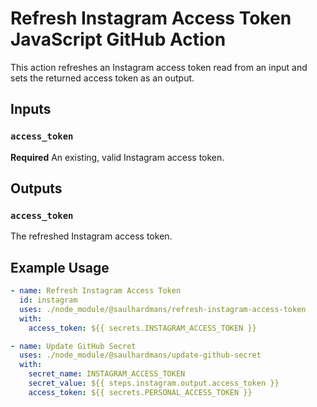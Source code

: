 # Refresh Instagram Access Token JavaScript GitHub Action

This action refreshes an Instagram access token read from an input and sets the
returned access token as an output.

## Inputs

### `access_token`

**Required** An existing, valid Instagram access token.

## Outputs

### `access_token`

The refreshed Instagram access token.

## Example Usage

```yml
- name: Refresh Instagram Access Token
  id: instagram
  uses: ./node_module/@saulhardmans/refresh-instagram-access-token
  with:
    access_token: ${{ secrets.INSTAGRAM_ACCESS_TOKEN }}

- name: Update GitHub Secret
  uses: ./node_module/@saulhardmans/update-github-secret
  with:
    secret_name: INSTAGRAM_ACCESS_TOKEN
    secret_value: ${{ steps.instagram.output.access_token }}
    access_token: ${{ secrets.PERSONAL_ACCESS_TOKEN }}
```
